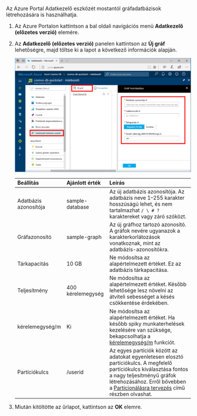 Az Azure Portal Adatkezelő eszközét mostantól gráfadatbázisok létrehozására is használhatja. 

1. Az Azure Portalon kattintson a bal oldali navigációs menü **Adatkezelő (előzetes verzió)** elemére. 
2. Az **Adatkezelő (előzetes verzió)** panelen kattintson az **Új gráf** lehetőségre, majd töltse ki a lapot a következő információk alapján.

    ![Adatkezelő az Azure Portalon](./media/cosmos-db-create-graph/azure-cosmosdb-data-explorer.png)

    Beállítás|Ajánlott érték|Leírás
    ---|---|---
    Adatbázis azonosítója|sample-database|Az új adatbázis azonosítója. Az adatbázis neve 1–255 karakter hosszúságú lehet, és nem tartalmazhat `/ \ # ?` karaktereket vagy záró szóközt.
    Gráfazonosító|sample-graph|Az új gráfhoz tartozó azonosító. A gráfok nevére ugyanazok a karakterkorlátozások vonatkoznak, mint az adatbázis-azonosítókra.
    Tárkapacitás| 10 GB|Ne módosítsa az alapértelmezett értéket. Ez az adatbázis tárkapacitása.
    Teljesítmény|400 kérelemegység|Ne módosítsa az alapértelmezett értéket. Később lehetősége lesz növelni az átviteli sebességet a késés csökkentése érdekében.
    kérelemegység/m|Ki|Ne módosítsa az alapértelmezett értéket. Ha később spiky munkaterhelések kezelésére van szüksége, bekapcsolhatja a [kérelemegység/m](../articles/cosmos-db/request-units-per-minute.md) funkciót.
    Partíciókulcs|/userid|Az egyes partíciók között az adatokat egyenletesen elosztó partíciókulcs. A megfelelő partíciókulcs kiválasztása fontos a nagy teljesítményű gráfok létrehozásához. Erről bővebben a [Particionálásra tervezés](../articles/cosmos-db/partition-data.md#designing-for-partitioning) című részben olvashat.

3. Miután kitöltötte az űrlapot, kattintson az **OK** elemre.